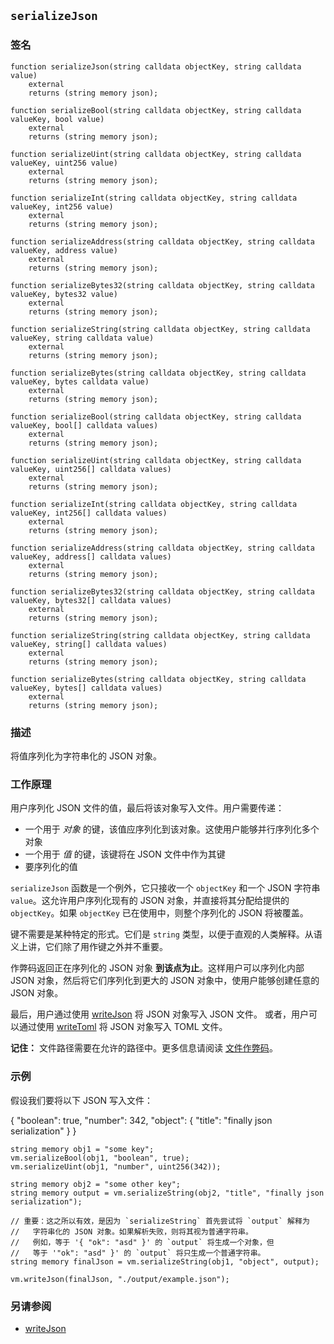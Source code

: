 ## `serializeJson`

### 签名

```solidity
function serializeJson(string calldata objectKey, string calldata value)
    external
    returns (string memory json);

function serializeBool(string calldata objectKey, string calldata valueKey, bool value)
    external
    returns (string memory json);

function serializeUint(string calldata objectKey, string calldata valueKey, uint256 value)
    external
    returns (string memory json);

function serializeInt(string calldata objectKey, string calldata valueKey, int256 value)
    external
    returns (string memory json);

function serializeAddress(string calldata objectKey, string calldata valueKey, address value)
    external
    returns (string memory json);

function serializeBytes32(string calldata objectKey, string calldata valueKey, bytes32 value)
    external
    returns (string memory json);

function serializeString(string calldata objectKey, string calldata valueKey, string calldata value)
    external
    returns (string memory json);

function serializeBytes(string calldata objectKey, string calldata valueKey, bytes calldata value)
    external
    returns (string memory json);

function serializeBool(string calldata objectKey, string calldata valueKey, bool[] calldata values)
    external
    returns (string memory json);

function serializeUint(string calldata objectKey, string calldata valueKey, uint256[] calldata values)
    external
    returns (string memory json);

function serializeInt(string calldata objectKey, string calldata valueKey, int256[] calldata values)
    external
    returns (string memory json);

function serializeAddress(string calldata objectKey, string calldata valueKey, address[] calldata values)
    external
    returns (string memory json);

function serializeBytes32(string calldata objectKey, string calldata valueKey, bytes32[] calldata values)
    external
    returns (string memory json);

function serializeString(string calldata objectKey, string calldata valueKey, string[] calldata values)
    external
    returns (string memory json);

function serializeBytes(string calldata objectKey, string calldata valueKey, bytes[] calldata values)
    external
    returns (string memory json);
```

### 描述

将值序列化为字符串化的 JSON 对象。

### 工作原理

用户序列化 JSON 文件的值，最后将该对象写入文件。用户需要传递：

- 一个用于 _对象_ 的键，该值应序列化到该对象。这使用户能够并行序列化多个对象
- 一个用于 _值_ 的键，该键将在 JSON 文件中作为其键
- 要序列化的值

`serializeJson` 函数是一个例外，它只接收一个 `objectKey` 和一个 JSON 字符串 `value`。这允许用户序列化现有的 JSON 对象，并直接将其分配给提供的 `objectKey`。如果 `objectKey` 已在使用中，则整个序列化的 JSON 将被覆盖。

键不需要是某种特定的形式。它们是 `string` 类型，以便于直观的人类解释。从语义上讲，它们除了用作键之外并不重要。

作弊码返回正在序列化的 JSON 对象 **到该点为止**。这样用户可以序列化内部 JSON 对象，然后将它们序列化到更大的 JSON 对象中，使用户能够创建任意的 JSON 对象。

最后，用户通过使用 [writeJson](./write-json.md) 将 JSON 对象写入 JSON 文件。
或者，用户可以通过使用 [writeToml](./write-toml.md) 将 JSON 对象写入 TOML 文件。

**记住：** 文件路径需要在允许的路径中。更多信息请阅读 [文件作弊码](./fs.md)。

### 示例

假设我们要将以下 JSON 写入文件：

{ "boolean": true, "number": 342, "object": { "title": "finally json serialization" } }

```solidity
string memory obj1 = "some key";
vm.serializeBool(obj1, "boolean", true);
vm.serializeUint(obj1, "number", uint256(342));

string memory obj2 = "some other key";
string memory output = vm.serializeString(obj2, "title", "finally json serialization");

// 重要：这之所以有效，是因为 `serializeString` 首先尝试将 `output` 解释为
//   字符串化的 JSON 对象。如果解析失败，则将其视为普通字符串。
//   例如，等于 '{ "ok": "asd" }' 的 `output` 将生成一个对象，但
//   等于 '"ok": "asd" }' 的 `output` 将只生成一个普通字符串。
string memory finalJson = vm.serializeString(obj1, "object", output);

vm.writeJson(finalJson, "./output/example.json");
```

### 另请参阅

- [writeJson](./write-json.md)